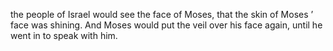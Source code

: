 the people of Israel would see the face of Moses, that the skin of Moses ’ face was shining. And Moses would put the veil over his face again, until he went in to speak with him.
